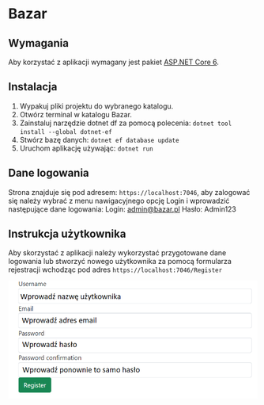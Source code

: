 # Bazar

## Wymagania

Aby korzystać z aplikacji wymagany jest pakiet [ASP.NET Core 6](https://dotnet.microsoft.com/en-us/download/dotnet/6.0).

## Instalacja

1. Wypakuj pliki projektu do wybranego katalogu.
2. Otwórz terminal w katalogu Bazar.
3. Zainstaluj narzędzie dotnet df za pomocą polecenia: ``dotnet tool install --global dotnet-ef``
4. Stwórz bazę danych: ``dotnet ef database update``
5. Uruchom aplikację używając: ``dotnet run``

## Dane logowania

Strona znajduje się pod adresem: ``https://localhost:7046``, aby zalogować się należy wybrać z menu nawigacyjnego opcję Login i wprowadzić następujące dane logowania:
	Login: admin@bazar.pl
	Hasło: Admin123

## Instrukcja użytkownika

Aby skorzystać z aplikacji należy wykorzystać przygotowane dane logowania lub stworzyć nowego użytkownika za pomocą formularza rejestracji wchodząc pod adres ``https://localhost:7046/Register``

![Formularz rejestracji](/register.png)